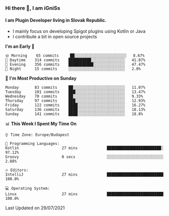 ### Hi there 👋, I am iGniSs

#### I am Plugin Developer living in Slovak Republic.
- I mainly focus on developing Spigot plugins using Kotlin or Java
- I contribute a bit in open source projects

<!--START_SECTION:waka-->
**I'm an Early 🐤** 

```text
🌞 Morning    65 commits     ██░░░░░░░░░░░░░░░░░░░░░░░   8.67% 
🌆 Daytime    314 commits    ██████████░░░░░░░░░░░░░░░   41.87% 
🌃 Evening    356 commits    ███████████░░░░░░░░░░░░░░   47.47% 
🌙 Night      15 commits     ░░░░░░░░░░░░░░░░░░░░░░░░░   2.0%

```
📅 **I'm Most Productive on Sunday** 

```text
Monday       83 commits     ██░░░░░░░░░░░░░░░░░░░░░░░   11.07% 
Tuesday      101 commits    ███░░░░░░░░░░░░░░░░░░░░░░   13.47% 
Wednesday    70 commits     ██░░░░░░░░░░░░░░░░░░░░░░░   9.33% 
Thursday     97 commits     ███░░░░░░░░░░░░░░░░░░░░░░   12.93% 
Friday       122 commits    ████░░░░░░░░░░░░░░░░░░░░░   16.27% 
Saturday     136 commits    ████░░░░░░░░░░░░░░░░░░░░░   18.13% 
Sunday       141 commits    ████░░░░░░░░░░░░░░░░░░░░░   18.8%

```


📊 **This Week I Spent My Time On** 

```text
⌚︎ Time Zone: Europe/Budapest

💬 Programming Languages: 
Kotlin                   27 mins             ████████████████████████░   97.12% 
Groovy                   0 secs              ░░░░░░░░░░░░░░░░░░░░░░░░░   2.88%

🔥 Editors: 
IntelliJ                 27 mins             █████████████████████████   100.0%

💻 Operating System: 
Linux                    27 mins             █████████████████████████   100.0%

```


 Last Updated on 29/07/2021
<!--END_SECTION:waka-->